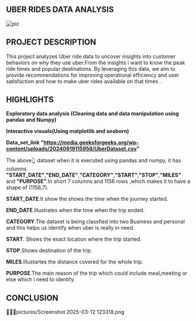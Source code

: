 ## UBER RIDES DATA ANALYSIS
![pic](https://github.com/user-attachments/assets/343e97a3-0f2a-4bb7-ad45-ae8b0378652a)
## PROJECT DESCRIPTION
This project analyzes Uber ride data to uncover insights into customer behaviors on why they use uber.From the insights i want to know the peak ride times and popular destinations. By leveraging this data, we aim to provide recommendations for improving operational efficiency and user satisfaction and how to make uber rides available on that times .
## HIGHLIGHTS
__Exploratory data analysis (Cleaning data and data manipulation using pandas and Numpy)__

__Interactive visuals(Using matplotlib and seaborn)__

__Data_set_link "https://media.geeksforgeeks.org/wp-content/uploads/20240919115958/UberDataset.csv"__

The above👆 dataset when it is executed using pandas and numpy, it has columns __"START_DATE"__,__"END_DATE"__,__"CATEGORY"__,__"START"__,__"STOP"__,__"MILES"__ and __"PURPOSE"__.In short 7 columns and 1156 rows ,which makes it to have a shape of (1156,7).

__START_DATE__.It show the shows the time when the journey started.

__END_DATE__.Illustrates when the time when the trip ended.

__CATEGORY__.The dataset is being classfied into two Business and personal and this helps us identify when uber is really in need.

__START__. Shows the exact location where the trip started.

__STOP__.Shows destination of the trip.

__MILES__.Illustartes the distance covered for the whole trip.

__PURPOSE__.The main reason of the trip which could include meal,meeting or else which i need to identify.


## CONCLUSION
💁🏽‍♀️pictures/Screenshot 2025-03-12 123318.png
